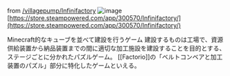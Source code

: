 
from [/villagepump/Infinifactory](https://scrapbox.io/villagepump/Infinifactory)
![image](https://gyazo.com/07183f1195c82b36601b8c4a3081d963/thumb/1000)
[https://store.steampowered.com/app/300570/Infinifactory/](https://store.steampowered.com/app/300570/Infinifactory/)

Minecraft的なキューブを並べて建設を行うゲーム
建設するものは工場で、資源供給装置から納品装置までの間に適切な加工施設を建設することを目的とする、ステージごとに分かれたパズルゲーム。
[[Factorio]]の「ベルトコンベアと加工装置のパズル」部分に特化したゲームといえる。
